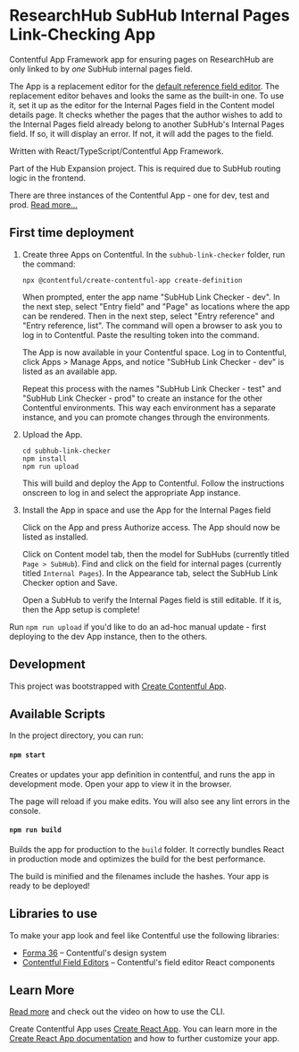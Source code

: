 # ResearchHub SubHub Internal Pages Link-Checking App

Contentful App Framework app for ensuring pages on ResearchHub are only linked to by _one_ SubHub internal pages field.

The App is a replacement editor for the [default reference field editor](https://www.contentful.com/developers/docs/extensibility/field-editors/).
The replacement editor behaves and looks the same as the built-in one. To use it, set it up as the editor for the Internal Pages field in the Content model details page.
It checks whether the pages that the author wishes to add to the Internal Pages field already belong to another SubHub's Internal Pages field. If so, it will
display an error. If not, it will add the pages to the field.

Written with React/TypeScript/Contentful App Framework.

Part of the Hub Expansion project. This is required due to SubHub routing logic in the frontend.

There are three instances of the Contentful App - one for dev, test and prod. [Read more...](https://www.contentful.com/developers/docs/extensibility/app-framework/)
## First time deployment

1. Create three Apps on Contentful. In the `subhub-link-checker` folder, run the command:

    ```
    npx @contentful/create-contentful-app create-definition
    ```

    When prompted, enter the app name "SubHub Link Checker - dev". In the next step, select "Entry field" and "Page" as locations where the app can be rendered. Then in the next step, select "Entry reference" and "Entry reference, list". The command will open a browser to ask you to log in to Contentful. Paste the resulting token into the command.

    The App is now available in your Contentful space. Log in to Contentful, click Apps > Manage Apps, and notice "SubHub Link Checker - dev" is listed as an available app.

    Repeat this process with the names "SubHub Link Checker - test" and "SubHub Link Checker - prod" to create an instance for the other Contentful environments. This way each environment has a separate instance, and you can promote changes through the environments.


2. Upload the App.
    ```
    cd subhub-link-checker
    npm install
    npm run upload
    ```
    This will build and deploy the App to Contentful. Follow the instructions onscreen
    to log in and select the appropriate App instance.

3. Install the App in space and use the App for the Internal Pages field
    
    Click on the App and press Authorize access. The App should now be listed as installed.

    Click on Content model tab, then the model for SubHubs (currently titled `Page > SubHub`). Find and click on the field for internal pages (currently titled `Internal Pages`). In the Appearance tab, select the SubHub Link Checker option and Save.

    Open a SubHub to verify the Internal Pages field is still editable. If it is, then the App setup is complete!

Run `npm run upload` if you'd like to do an ad-hoc manual update - first deploying to the dev App instance, then to the others.
## Development
This project was bootstrapped with [Create Contentful App](https://github.com/contentful/create-contentful-app).

## Available Scripts

In the project directory, you can run:

#### `npm start`

Creates or updates your app definition in contentful, and runs the app in development mode.
Open your app to view it in the browser.

The page will reload if you make edits.
You will also see any lint errors in the console.

#### `npm run build`

Builds the app for production to the `build` folder.
It correctly bundles React in production mode and optimizes the build for the best performance.

The build is minified and the filenames include the hashes.
Your app is ready to be deployed!

## Libraries to use

To make your app look and feel like Contentful use the following libraries:

- [Forma 36](https://f36.contentful.com/) – Contentful's design system
- [Contentful Field Editors](https://www.contentful.com/developers/docs/extensibility/field-editors/) – Contentful's field editor React components

## Learn More

[Read more](https://www.contentful.com/developers/docs/extensibility/app-framework/create-contentful-app/) and check out the video on how to use the CLI.

Create Contentful App uses [Create React App](https://create-react-app.dev/). You can learn more in the [Create React App documentation](https://facebook.github.io/create-react-app/docs/getting-started) and how to further customize your app.
